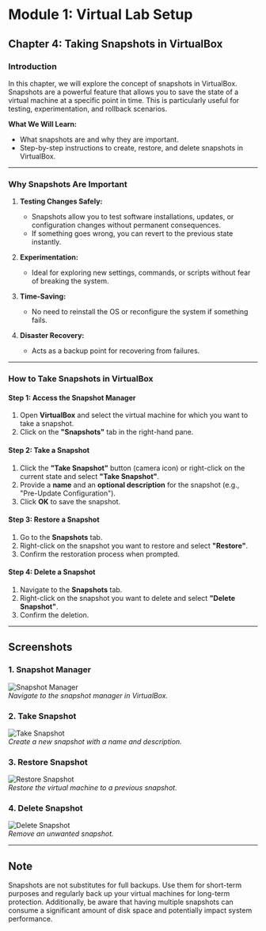 # Module 1: Virtual Lab Setup  
## Chapter 4: Taking Snapshots in VirtualBox  

### Introduction  
In this chapter, we will explore the concept of snapshots in VirtualBox. Snapshots are a powerful feature that allows you to save the state of a virtual machine at a specific point in time. This is particularly useful for testing, experimentation, and rollback scenarios.

**What We Will Learn:**  
- What snapshots are and why they are important.  
- Step-by-step instructions to create, restore, and delete snapshots in VirtualBox.  

---

### Why Snapshots Are Important  

1. **Testing Changes Safely:**  
   - Snapshots allow you to test software installations, updates, or configuration changes without permanent consequences.  
   - If something goes wrong, you can revert to the previous state instantly.

2. **Experimentation:**  
   - Ideal for exploring new settings, commands, or scripts without fear of breaking the system.  

3. **Time-Saving:**  
   - No need to reinstall the OS or reconfigure the system if something fails.  

4. **Disaster Recovery:**  
   - Acts as a backup point for recovering from failures.  

---

### How to Take Snapshots in VirtualBox  

#### Step 1: Access the Snapshot Manager  
1. Open **VirtualBox** and select the virtual machine for which you want to take a snapshot.  
2. Click on the **"Snapshots"** tab in the right-hand pane.  

#### Step 2: Take a Snapshot  
1. Click the **"Take Snapshot"** button (camera icon) or right-click on the current state and select **"Take Snapshot"**.  
2. Provide a **name** and an **optional description** for the snapshot (e.g., "Pre-Update Configuration").  
3. Click **OK** to save the snapshot.  

#### Step 3: Restore a Snapshot  
1. Go to the **Snapshots** tab.  
2. Right-click on the snapshot you want to restore and select **"Restore"**.  
3. Confirm the restoration process when prompted.  

#### Step 4: Delete a Snapshot  
1. Navigate to the **Snapshots** tab.  
2. Right-click on the snapshot you want to delete and select **"Delete Snapshot"**.  
3. Confirm the deletion.  

---

## Screenshots  

### 1. Snapshot Manager  
![Snapshot Manager](screenshots/04-snapshot-manager.png)  
*Navigate to the snapshot manager in VirtualBox.*  

### 2. Take Snapshot  
![Take Snapshot](screenshots/04-take-snapshot.png)  
*Create a new snapshot with a name and description.*  

### 3. Restore Snapshot  
![Restore Snapshot](screenshots/04-restore-snapshot.png)  
*Restore the virtual machine to a previous snapshot.*  

### 4. Delete Snapshot  
![Delete Snapshot](screenshots/04-delete-snapshot.png)  
*Remove an unwanted snapshot.*  

---

## Note  
Snapshots are not substitutes for full backups. Use them for short-term purposes and regularly back up your virtual machines for long-term protection. Additionally, be aware that having multiple snapshots can consume a significant amount of disk space and potentially impact system performance.
